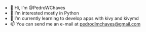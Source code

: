 - 👋 Hi, I’m @PedroWChaves
- 👀 I’m interested mostly in Python
- 🌱 I’m currently learning to develop apps with kivy and kivymd
- 📫 You can send me an e-mail at pedrodlmchaves@gmail.com

<!---
PedroWChaves/PedroWChaves is a ✨ special ✨ repository because its `README.md` (this file) appears on your GitHub profile.
You can click the Preview link to take a look at your changes.
--->
